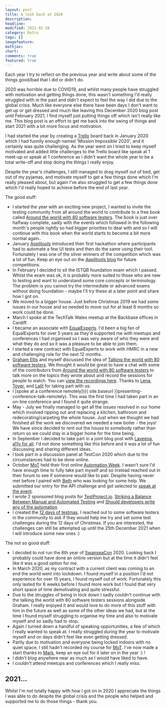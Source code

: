```yaml
---
layout: post
title: A look back at 2020
description:
headline:
modified: 2021-02-28
category: Retro
tags: []
imagefeature:
mathjax:
chart:
comments: true
featured: true
---
```


Each year I try to reflect on the previous year and write about some of the things good/bad that I did or didn't do.

2020 was horrible due to COVID19, and whilst many people have struggled with motivation and getting things done, this wasn't something I'd really struggled with in the past and didn't expect to feel the way I did due to the global crisis. Much like everyone else there have been days I don't want to get up or get dressed and much like leaving this December 2020 blog post until February 2021, I find myself just putting things off which isn't really like me. This blog post is an effort to get me back into the swing of things and start 2021 with a bit more focus and motivation.

I had started the year by creating a [Trello](https://trello.com/) board back in January 2020 which I had funnily enough named 'Mission Impossible 2020', and it certainly was quite challenging. As the year went on I tried to keep myself motivated and added little challenges to the Trello board like speak at 1 meet-up or speak at 1 conference as I didn't want the whole year to be a total write-off and stop doing the things I really enjoy.

Despite the year's challenges, I still managed to drag myself out of bed, get out of my pyjamas, and motivate myself to get a few things done which I'm really pleased about, but again I've also struggled to get a few things done which I'd really hoped to achieve before the end of last year.

The good stuff:
* I started the year with an exciting new project, I wanted to invite the testing community from all around the world to contribute to a free book called [Around the world with 80 software testers](https://leanpub.com/AroundTheWorldWith80SoftwareTesters). The book is just over halfway complete, sadly with the events which followed in the following month's people rightly so had bigger priorities to deal with and so I will continue with this book when the world starts to become a bit more normal again..
* January [Applitools](https://applitools.com/) introduced their first hackathon where participants had to automate a few UI tests and then do the same using their tool. Fortunately I was one of the silver winners of the competition which was a lot of fun. Keep an eye out on the [Applitools blog](https://applitools.com/blog) for future competitions.
* In February I decided to sit the ISTQB foundation exam which I passed. Whilst the exam was ok, it is probably more suited to those who are new to testing and want to understand some core concepts or terminology. The problem is you cannot try the intermediate or advanced exams without doing foundation - maybe I'll try these at a later point and share how I got on.
* We moved to a bigger house. Just before Christmas 2019 we had some issues in our house and so needed to move out for at least 6 months so work could be done.
* March I spoke at the TechTalk Wales meetup at the Backbase offices in Cardiff.
* I became an associate with [EqualExperts](https://www.equalexperts.com/). I'd been a big fan of EqualExperts for over 5 years as they'd supported me with meetups and conferences I had organised so I was very aware of who they were and what they do and so it was a pleasure to be able to join them.
* I started a new contract with EqualExperts to work with HMRC in a new and challenging role for the next 12 months.
* [Graham Ellis](https://twitter.com/grhmellis) and myself discussed the idea of [Talking the world with 80 software testers](https://vivrichards.co.uk/community/talking-the-world). We thought it would be great to have a chat with some of the contributors from [Around the world with 80 software testers](https://leanpub.com/AroundTheWorldWith80SoftwareTesters) to talk more on the topics they wrote about and record the sessions for people to watch. You can [view the recordings here](https://www.youtube.com/watch?v=ibnYXiqwWVU&list=PLsi2RGnN6DIymtyr2tWXAO8FTCwNU8Dvt). Thanks to [Lena](https://twitter.com/LenaPejgan), [Toyer](https://twitter.com/tottiLFC), and [Lalit](https://twitter.com/Lalitbhamare) for taking part with us.
* I [spoke at a conference remotely]({{ site.baseurl }}presenting-conference-talk-remotely). This was the first time I had taken part in an on-line conference and I found it quite strange.
* May - July we finally managed to get all the issues resolved in our home which involved ripping out and replacing a kitchen, bathroom and redecorating/carpeting the whole house. Just when we thought we had finished all the work we discovered we needed a new boiler - the joys! We have since decided to rent out the house to somebody rather than return so we could stay in a bigger home for the time being.
* In September I decided to take part in a joint blog post with [Laveena](https://twitter.com/Laveena_18), [a11y for all](https://laveenaramchandani01.medium.com/a11y-for-all-113b2aa703a6). I'd not done something like this before and it was a lot of fun discussing and sharing different ideas.
* I took part in a discussion panel at TestCon 2020 which due to the circumstances had to be done online.
* October [MoT](https://www.ministryoftesting.com/) held their first online [Automation Week](https://club.ministryoftesting.com/t/what-is-automation-week-october-2020/43663). I wasn't sure I'd have enough time to fully take part myself and so instead reached out in their forum to see if someone would like to pair. Despite having never met before I paired with [Beth](https://twitter.com/Beth_AskHer) who was looking for some help. We submitted our entry for the API challenge and got selected to [speak at the event](https://www.ministryoftesting.com/events/test-dot-bash-online-2020).
* I wrote 2 sponsored blog posts for [TestProject.io](https://testproject.io). [Striking a Balance Between Manual and Automated Testing](https://blog.testproject.io/2020/10/19/best-practices-of-striking-a-balance-between-manual-and-automated-testing/) and [Should developers write any of the automation](https://blog.testproject.io/2020/10/27/should-developers-write-any-of-the-automation/).
* I created the [12 days of testmas](https://12daysoftestmas.netlify.app/). I reached out to some software testers in the community to ask if they would help me try and set some test challenges during the 12 days of Christmas. If you are interested, the challenges can still be attempted up until the 25th December 2021 when I will introduce some new ones :)



The not so good stuff:

* I decided to not run the 6th year of [SwanseaCon](https://swanseacon.co.uk) 2020. Looking back I probably could have done an online version but at the time it didn't feel like it was a good option for me.
* In March 2020, as my contract with a current client was coming to an end the world went into lockdown. I found myself in a position I'd not experience for over 15 years, I found myself out of work. Fortunately this only lasted for 6 weeks before I found more work but I found that very short space of time demotivating and quite stressful.
* Due to the struggles of being in lock down I sadly couldn't continue with the talking the world with 80 software testers sessions alongside Graham. I really enjoyed it and would love to do more of this stuff with him in the future as well as some of the other ideas we had, but at the time I found myself struggling to organise my time and also to motivate myself and so sadly had to stop.
* Again I turned down a handful of speaking opportunities, a few of which I really wanted to speak at. I really struggled during the year to motivate myself and on days didn't feel like even getting dressed.
* Partly due to motivation and everyone being locked indoors with no quiet space, I still hadn't recorded my course for [MoT](https://www.ministryoftesting.com/). I've now made a start thanks to [Mark](https://twitter.com/2bittester), keep an eye out for it later on in the year :) !
* I didn't blog anywhere near as much as I would have liked to have.
* I couldn't attend meetups and conferences which I really miss.


## 2021...
Whilst I'm not totally happy with how I got on in 2020 I appreciate the things I was able to do despite the global crisis and the people who helped and supported me to do those things - thank you.
